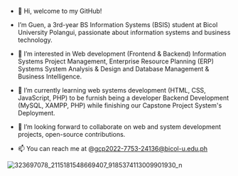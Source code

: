 - 👋 Hi, welcome to my GitHub!
- I’m Guen, a 3rd-year BS Information Systems (BSIS) student at Bicol University Polangui, passionate about information systems and business technology.
- 👀 I’m interested in Web development (Frontend & Backend) Information Systems Project Management, Enterprise Resource Planning (ERP) Systems
System Analysis & Design and Database Management & Business Intelligence.

- 🌱 I’m currently learning web systems development  (HTML, CSS, JavaScript, PHP) to be furnish being a developer Backend Development (MySQL, XAMPP, PHP)
while finishing our Capstone Project System's Deployment.

- 💞️ I’m looking forward to collaborate on web and system development projects, open-source contributions.
- 📫 You can reach me at @gcp2022-7753-24136@bicol-u.edu.ph
<!---
gwypods/gwypods is a ✨ special ✨ repository because its `README.md` (this file) appears on your GitHub profile.
You can click the Preview link to take a look at your changes.
--->
![323697078_2115181548669407_9185374113009901930_n](https://github.com/gwypods/gwypods/assets/143871962/d2814965-a7e1-417e-a3d1-38e140b90387)
